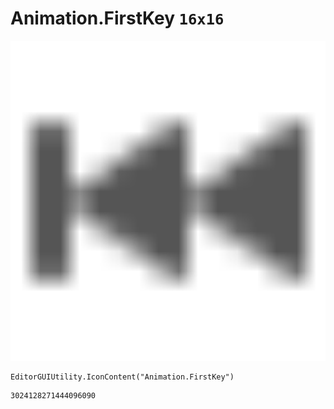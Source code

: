 # Animation.FirstKey `16x16`
<img src="/img/Animation.FirstKey.png" width=512 height=512>

``` CSharp
EditorGUIUtility.IconContent("Animation.FirstKey")
```
```
3024128271444096090
```
